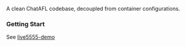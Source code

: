 A clean ChatAFL codebase, decoupled from container configurations. 

### Getting Start
See [live5555-demo](Run/live5555/README.md)